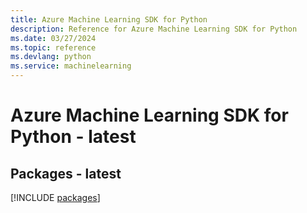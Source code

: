 ```yaml
---
title: Azure Machine Learning SDK for Python
description: Reference for Azure Machine Learning SDK for Python
ms.date: 03/27/2024
ms.topic: reference
ms.devlang: python
ms.service: machinelearning
---
```

# Azure Machine Learning SDK for Python - latest
## Packages - latest
[!INCLUDE [packages](machine-learning-index.md)]
